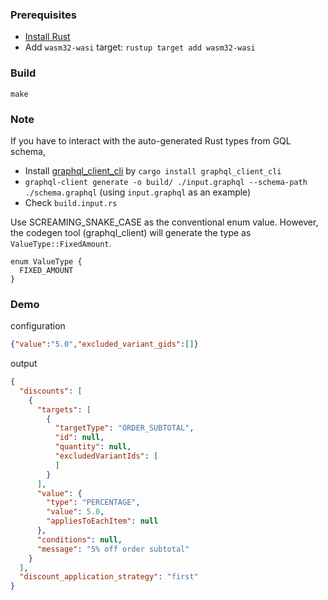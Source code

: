 ### Prerequisites

* [Install Rust](https://www.rust-lang.org/tools/install)
* Add `wasm32-wasi` target: `rustup target add wasm32-wasi`

### Build

```
make
```

### Note

If you have to interact with the auto-generated Rust types from GQL schema,

  * Install [graphql_client_cli](https://github.com/graphql-rust/graphql-client/tree/main/graphql_client_cli) by `cargo install graphql_client_cli`
  * `graphql-client generate -o build/ ./input.graphql --schema-path ./schema.graphql` (using `input.graphql` as an example)
  * Check `build.input.rs`

Use SCREAMING_SNAKE_CASE as the conventional enum value. However, the codegen tool (graphql_client)
will generate the type as `ValueType::FixedAmount`.

```
enum ValueType {
  FIXED_AMOUNT
}
```

### Demo

configuration

```json
{"value":"5.0","excluded_variant_gids":[]}
```

output

```JSON
{
  "discounts": [
    {
      "targets": [
        {
          "targetType": "ORDER_SUBTOTAL",
          "id": null,
          "quantity": null,
          "excludedVariantIds": [
          ]
        }
      ],
      "value": {
        "type": "PERCENTAGE",
        "value": 5.0,
        "appliesToEachItem": null
      },
      "conditions": null,
      "message": "5% off order subtotal"
    }
  ],
  "discount_application_strategy": "first"
}
```


